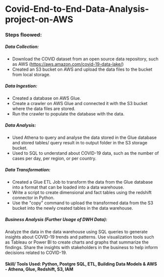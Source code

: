 # Covid-End-to-End-Data-Analysis-project-on-AWS

### Steps floowed:
##### Data Collection:
-	Download the COVID dataset from an open source data repository, such as AWS (https://aws.amazon.com/covid-19-data-lake/)
-	Created an S3 bucket on AWS and upload the data files to the bucket from local storage.
##### Data Ingestion:
-	Created a database on AWS Glue.
-	Create a crawler on AWS Glue and connected it with the S3 bucket where the data files are stored.
-	Run the crawler to populate the database with the data.
##### Data Analysis:
-	Used Athena to query and analyse the data stored in the Glue database and stored tables/ query result in to output folder in the S3 storage bucket.
-	Used to SQL to understand about COVID-19 data, such as the number of cases per day, per region, or per country.
##### Data Transformation:
-	Created a Glue ETL Job to transform the data from the Glue database into a format that can be loaded into a data warehouse.
-	Write a script to create dimensional and fact tables using the redshift connector in Python.
-	Use the "copy" command to upload the transformed data from the S3 bucket into the newly created tables in the data warehouse.
##### Business Analysis (Further Usage of DWH Data):
Analyze the data in the data warehouse using SQL queries to generate insights about COVID-19 trends and patterns.
Use visualization tools such as Tableau or Power BI to create charts and graphs that summarize the findings.
Share the insights with stakeholders in the business to help inform decisions related to COVID-19.
#### Skill/ Tools Used: Python, Postgre SQL, ETL, Building Data Models & AWS - Athena, Glue, Redshift, S3, IAM
